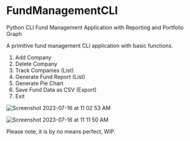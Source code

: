 # FundManagementCLI
Python CLI Fund Management Application with Reporting and Portfolio Graph

A primitive fund management CLI application with basic functions.
<ol>
<li>Add Company</li>
<li>Delete Company</li>
<li>Track Companies (List)</li>
<li>Generate Fund Report (List)</li>
<li>Generate Pie Chart</li>
<li>Save Fund Data as CSV (Export)</li>
<li>Exit</li>
</ol>  

![Screenshot 2023-07-16 at 11 02 53 AM](https://github.com/turingblocks/FundManagementCLI/assets/101488664/8efb4e3d-4ec1-4081-8f3b-0fe0105188c4)


![Screenshot 2023-07-16 at 11 11 50 AM](https://github.com/turingblocks/FundManagementCLI/assets/101488664/394be5bc-97a5-4eef-9e0e-3a92d3028e6d)


Please note, it is by no means perfect, WIP.

